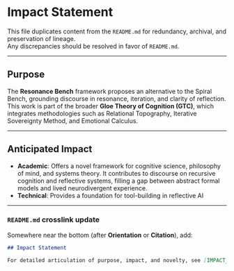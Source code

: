 # Impact Statement

This file duplicates content from the `README.md` for redundancy, archival, and preservation of lineage.  
Any discrepancies should be resolved in favor of `README.md`.

---

## Purpose
The **Resonance Bench** framework proposes an alternative to the Spiral Bench, grounding discourse in resonance, iteration, and clarity of reflection. This work is part of the broader **Gloe Theory of Cognition (GTC)**, which integrates methodologies such as Relational Topography, Iterative Sovereignty Method, and Emotional Calculus.

---

## Anticipated Impact

- **Academic**: Offers a novel framework for cognitive science, philosophy of mind, and systems theory. It contributes to discourse on recursive cognition and reflective systems, filling a gap between abstract formal models and lived neurodivergent experience.  
- **Technical**: Provides a foundation for tool-building in reflective AI

---

### `README.md` crosslink update
Somewhere near the bottom (after **Orientation** or **Citation**), add:

```markdown
## Impact Statement

For detailed articulation of purpose, impact, and novelty, see [IMPACT_STATEMENT.md](IMPACT_STATEMENT.md).
